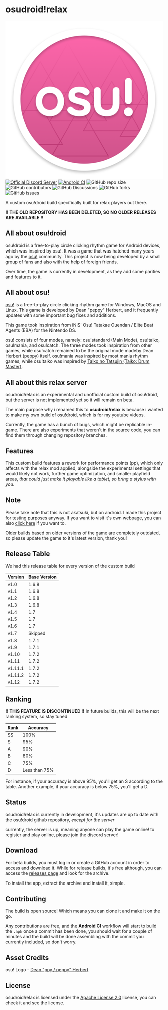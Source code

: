 # osudroid!relax

![logo](https://raw.githubusercontent.com/ppy/osu/master/assets/lazer.png)
[![Official Discord Server](https://discordapp.com/api/guilds/1095653998389907468/widget.png?style=shield)]((https://discord.com/invite/hXTFFQHC2Q))
[![Android CI](https://github.com/PayToUse/osudroid-rx/workflows/Android%20CI/badge.svg?branch=master)](https://github.com/PayToUse/osudroid-rx/actions?query=workflow%3A"Android+CI")
![GitHub repo size](https://img.shields.io/github/repo-size/PayToUse/osudroid-rx?style=flat-square&label=Repository%20Size)
![GitHub contributors](https://img.shields.io/github/contributors/PayToUse/osudroid-rx?style=flat-square&label=Project%20contributors)
![GitHub Discussions](https://img.shields.io/github/discussions/PayToUse/osudroid-rx?style=flat-square&label=Discussions)
![GitHub forks](https://img.shields.io/github/forks/PayToUse/osudroid-rx?style=flat-square&label=Project%20forks)
![GitHub issues](https://img.shields.io/github/issues/PayToUse/osudroid-rx?style=flat-square&label=Project%20issues)


A custom osu!droid build specifically built for relax players out there.

**!! THE OLD REPOSITORY HAS BEEN DELETED, SO NO OLDER RELEASES ARE AVAILABLE !!**

## All about osu!droid
osu!droid is a free-to-play circle clicking rhythm game for Android devices, which was inspired by osu!. It was a game that was hatched many years ago by the [osu!](https://osu.ppy.sh/home) community. This project is now being developed by a small group of fans and also with the help of foreign friends.

Over time, the game is currently in development, as they add some parities and features to it.

## All about osu!
[osu!](https://github.com/ppy/osu) is a free-to-play circle clicking rhythm game for Windows, MacOS and Linux. This game is developed by Dean "peppy" Herbert, and it frequently updates with some important bug fixes and additions.

This game took inspiration from iNiS' Osu! Tatakae Ouendan / Elite Beat Agents (EBA) for the Nintendo DS.

osu! consists of four modes, namely: osu!standard (Main Mode), osu!taiko, osu!mania, and osu!catch. The three modes took inspiration from other games, while osu!catch remained to be the original mode madeby Dean Herbert (peppy) itself. osu!mania was inspired by most mania rhythm games, while osu!taiko was inspired by [Taiko no Tatsujin (Taiko: Drum Master)](https://en.bandainamcoent.eu/taiko-no-tatsujin/taiko-no-tatsujin-the-drum-master).

## All about this relax server
osudroid!relax is an experimental and unofficial custom build of osu!droid, but the server is not implemented yet so it will remain on beta.

The main purpose why i renamed this to **osudroid!relax** is because i wanted to make my own build of osu!droid, which is for my youtube videos.

Currently, the game has a bunch of bugs, which might be replicable in-game. There are also experiments that weren't in the source code, you can find them through changing repository branches.

## Features
This custom build features a rework for performance points (pp), which only affects with the relax mod applied, alongside the experimental settings that would likely not work, further game optimization, and smaller playfield areas, *that could just make it playable like a tablet, so bring a stylus with you*.

## Note
Please take note that this is not akatsuki, but on android. I made this project for testing purposes anyway. If you want to visit it's own webpage, you can also [click here](https://akatsuki.gg) if you want to.

Older builds based on older versions of the game are completely outdated, so please update the game to it's latest version, thank you!

## Release Table
We had this release table for every version of the custom build

| Version | Base Version |
|---------|--------------|
| v1.0 | 1.6.8 |
| v1.1 | 1.6.8 |
| v1.2 | 1.6.8 |
| v1.3 | 1.6.8 |
| v1.4 | 1.7 |
| v1.5 | 1.7 |
| v1.6 | 1.7 |
| v1.7 | Skipped |
| v1.8 | 1.7.1 |
| v1.9 | 1.7.1 |
| v1.10 | 1.7.2 |
| v1.11 | 1.7.2 |
| v1.11.1 | 1.7.2 |
| v1.11.2 | 1.7.2 |
| v1.12 | 1.7.2 |

## Ranking
**!! THIS FEATURE IS DISCONTINUED !!**
In future builds, this will be the next ranking system, so stay tuned

| Rank | Accuracy |
|--------|--------|
| SS | 100% |
| S | 95% |
| A | 90% |
| B | 80% |
| C | 75% |
| D | Less than 75% |

For instance, if your accuracy is above 95%, you'll get an S according to the table. Another example, if your accuracy is below 75%, you'll get a D.

## Status
osudroid!relax is currently in development, it's updates are up to date with the osu!droid github repository, *except for the server*

currently, the server is up, meaning anyone can play the game online! to register and play online, please join the discord server!

## Download
For beta builds, you must log in or create a GitHub account in order to access and download it. While for release builds, it's free although, you can access the [releases page](https://github.com/PayToUse/osudroid-rx/releases) and look for the archive.

To install the app, extract the archive and install it, simple.

## Contributing
The build is open source! Which means you can clone it and make it on the go.

Any contributions are free, and the **Android CI** workflow will start to build the `.apk` once a commit has been done, you should wait for a couple of minutes and the build will be done assembling with the commit you currently included, so don't worry.

## Asset Credits
osu! Logo - [Dean "ppy / peppy" Herbert](https://github.com/ppy/osu)

## License

osudroid!relax is licensed under the [Apache License 2.0](https://opensource.org/licenses/Apache-2.0) license, you can check it and see the license.
